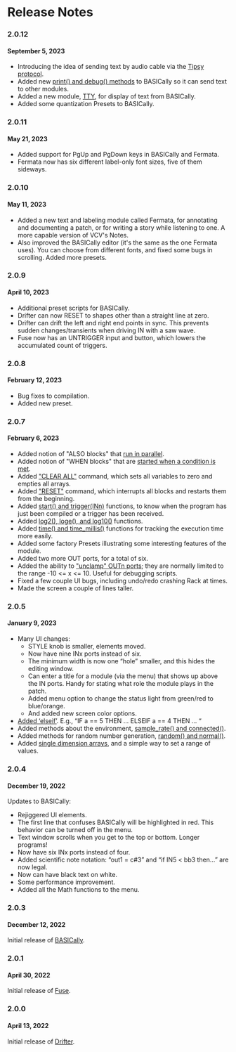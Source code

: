 # Release Notes

### 2.0.12
#### September 5, 2023
* Introducing the idea of sending text by audio cable via the
[Tipsy protocol](https://github.com/baconpaul/tipsy-encoder).
* Added new [print() and debug() methods](https://github.com/mahlenmorris/VCVRack/blob/main/README.md#text-functions)
to BASICally so it can send text to other modules.
* Added a new module, [TTY](https://library.vcvrack.com/StochasticTelegraph/TTY), for display of text from BASICally.
* Added some quantization Presets to BASICally.

### 2.0.11
#### May 21, 2023
* Added support for PgUp and PgDown keys in BASICally and Fermata.
* Fermata now has six different label-only font sizes, five of them sideways.

### 2.0.10
#### May 11, 2023
* Added a new text and labeling module called Fermata, for annotating and
documenting a patch, or for writing a story while listening to one.
A more capable version of VCV's Notes.
* Also improved the BASICally editor (it's the same as the one Fermata uses).
You can choose from different fonts, and fixed some bugs in scrolling. Added
more presets.

### 2.0.9
#### April 10, 2023
* Additional preset scripts for BASICally.
* Drifter can now RESET to shapes other than a straight line at zero.
* Drifter can drift the left and right end points in sync. This prevents
sudden changes/transients when driving IN with a saw wave.
* Fuse now has an UNTRIGGER input and button, which lowers the accumulated
count of triggers.

### 2.0.8
#### February 12, 2023
* Bug fixes to compilation.
* Added new preset.

### 2.0.7
#### February 6, 2023
* Added notion of "ALSO blocks" that [run in parallel](https://github.com/mahlenmorris/VCVRack#also-blocks).
* Added notion of "WHEN blocks" that are [started when a condition is met](https://github.com/mahlenmorris/VCVRack#when-blocks).
* Added ["CLEAR ALL"](https://github.com/mahlenmorris/VCVRack#clear-all) command, which sets all variables to zero and empties all
arrays.
* Added ["RESET"](https://github.com/mahlenmorris/VCVRack#reset) command, which interrupts all blocks and restarts them from the beginning.
* Added [start() and trigger(INn)](https://github.com/mahlenmorris/VCVRack/edit/main/README.md#functions) functions, to know when the program has
just been compiled or a trigger has been received.
* Added [log2(), loge(), and log10()](https://github.com/mahlenmorris/VCVRack/edit/main/README.md#functions) functions.
* Added [time() and time_millis()](https://github.com/mahlenmorris/VCVRack/edit/main/README.md#functions) functions for tracking the execution time
more easily.
* Added some factory Presets illustrating some interesting features of the
module.
* Added two more OUT ports, for a total of six.
* Added the ability to ["unclamp" OUTn ports](https://github.com/mahlenmorris/VCVRack/edit/main/README.md#clampunclamp-outn-values); they are normally limited to the
range -10 <= x <= 10. Useful for debugging scripts.  
* Fixed a few couple UI bugs, including undo/redo crashing Rack at times.
* Made the screen a couple of lines taller.

### 2.0.5
#### January 9, 2023

* Many UI changes:
  * STYLE knob is smaller, elements moved.
  * Now have nine INx ports instead of six.
  * The minimum width is now one “hole” smaller, and this hides the editing window.
  * Can enter a title for a module (via the menu) that shows up above the IN ports. Handy for stating what role the module plays in the patch.
  * Added menu option to change the status light from green/red to blue/orange.
  * And added new screen color options.
* [Added ‘elseif’](https://github.com/mahlenmorris/VCVRack/blob/main/README.md#if-statements-conditional-behavior). E.g., “IF a == 5 THEN … ELSEIF a == 4 THEN … “
* Added methods about the environment, [sample_rate() and connected()](https://github.com/mahlenmorris/VCVRack/blob/main/README.md#setting-and-using-variables-assignment-and-math).
* Added methods for random number generation, [random() and normal()](https://github.com/mahlenmorris/VCVRack/blob/main/README.md#setting-and-using-variables-assignment-and-math).
* Added [single dimension arrays](https://github.com/mahlenmorris/VCVRack/blob/main/README.md#arrays), and a simple way to set a range of values.

### 2.0.4
#### December 19, 2022
Updates to BASICally:
* Rejiggered UI elements.
* The first line that confuses BASICally will be highlighted in red. This behavior can be turned off in the menu.
* Text window scrolls when you get to the top or bottom. Longer programs!
* Now have six INx ports instead of four.
* Added scientific note notation: “out1 = c#3” and “if IN5 < bb3 then…” are now legal.
* Now can have black text on white.
* Some performance improvement.
* Added all the Math functions to the menu.

### 2.0.3
#### December 12, 2022
Initial release of [BASICally](https://github.com/mahlenmorris/VCVRack/blob/main/README.md#basically).

### 2.0.1
#### April 30, 2022
Initial release of [Fuse](https://github.com/mahlenmorris/VCVRack/blob/main/README.md#fuse).

### 2.0.0
#### April 13, 2022

Initial release of [Drifter](https://github.com/mahlenmorris/VCVRack/blob/main/README.md#drifter).
